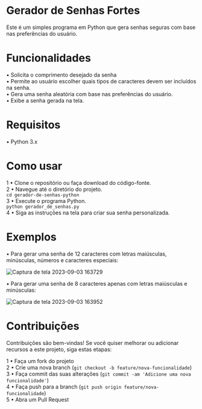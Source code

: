 # Gerador de Senhas Fortes
Este é um simples programa em Python que gera senhas seguras com base nas preferências do usuário.

# Funcionalidades
• Solicita o comprimento desejado da senha  
• Permite ao usuário escolher quais tipos de caracteres devem ser incluídos na senha.  
• Gera uma senha aleatória com base nas preferências do usuário.  
• Exibe a senha gerada na tela.  

# Requisitos
• Python 3.x

# Como usar 
1 • Clone o repositório ou faça download do código-fonte.  
2 • Navegue até o diretório do projeto.    
  `cd gerador-de-senhas-python`  
3 • Execute o programa Python.  
  `python gerador_de_senhas.py`   
4 • Siga as instruções na tela para criar sua senha personalizada. 

# Exemplos 
• Para gerar uma senha de 12 caracteres com letras maiúsculas, minúsculas, números e caracteres especiais:  


![Captura de tela 2023-09-03 163729](https://github.com/Kaykynog/gerador_de_senhas/assets/114272397/8c1ff3cf-2c5b-412d-b611-c3f74f4f382f)

• Para gerar uma senha de 8 caracteres apenas com letras maiúsculas e minúsculas:

![Captura de tela 2023-09-03 163952](https://github.com/Kaykynog/gerador_de_senhas/assets/114272397/4d2f4268-94b1-4064-b725-f44ac74db155)

# Contribuições 
Contribuições são bem-vindas! Se você quiser melhorar ou adicionar recursos a este projeto, siga estas etapas:

1 • Faça um fork do projeto  
2 • Crie uma nova branch (`git checkout -b feature/nova-funcionalidade`)  
3 • Faça commit das suas alterações (`git commit -am 'Adicione uma nova funcionalidade'`)  
4 • Faça push para a branch (`git push origin feature/nova-funcionalidade`)  
5 • Abra um Pull Request  





